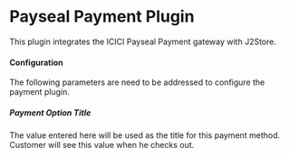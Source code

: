 # Payseal Payment Plugin

This plugin integrates the ICICI Payseal Payment gateway with J2Store.

#### Configuration
The following parameters are need to be addressed to configure the payment plugin.

##### Payment Option Title
The value entered here will be used as the title for this payment method. Customer will see this value when he checks out. 